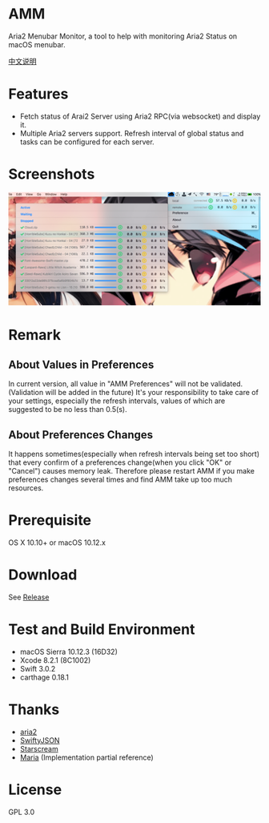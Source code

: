 # AMM
Aria2 Menubar Monitor, a tool to help with monitoring Aria2 Status on macOS menubar.

[中文说明](./README_zh.md)

# Features
- Fetch status of Arai2 Server using Aria2 RPC(via websocket) and display it.
- Multiple Aria2 servers support. Refresh interval of global status and tasks can be configured for each server.

# Screenshots
![Screenshots](./screenshot.png)

# Remark
## About Values in Preferences
In current version, all value in "AMM Preferences" will not be validated.(Validation will be added in the future)
It's your responsibility to take care of your settings, especially the refresh intervals, values of which are suggested to be no less than 0.5(s).

## About Preferences Changes
It happens sometimes(especially when refresh intervals being set too short) that every confirm of a preferences change(when you click "OK" or "Cancel") causes memory leak. Therefore please restart AMM if you make preferences changes several times and find AMM take up too much resources.

# Prerequisite
OS X 10.10+ or macOS 10.12.x

# Download
See [Release](https://github.com/15cm/AMM/releases)

# Test and Build Environment
- macOS Sierra 10.12.3 (16D32)
- Xcode 8.2.1 (8C1002)
- Swift 3.0.2
- carthage 0.18.1

# Thanks
- [aria2](https://github.com/aria2/aria2) 
- [SwiftyJSON](https://github.com/SwiftyJSON/SwiftyJSON)
- [Starscream](https://github.com/daltoniam/Starscream)
- [Maria](https://github.com/ShinCurry/Maria) (Implementation partial reference)

# License
GPL 3.0
